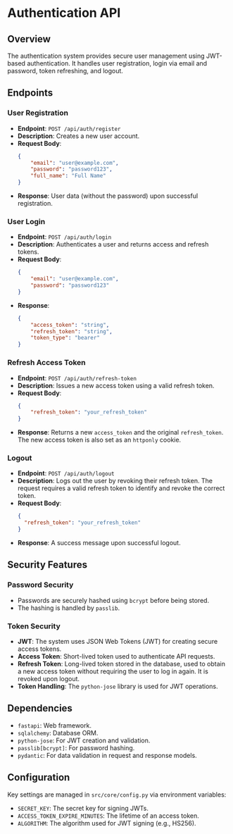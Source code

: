 # Authentication API

## Overview
The authentication system provides secure user management using JWT-based authentication. It handles user registration, login via email and password, token refreshing, and logout.

## Endpoints

### User Registration
- **Endpoint**: `POST /api/auth/register`
- **Description**: Creates a new user account.
- **Request Body**:
  ```json
  {
      "email": "user@example.com",
      "password": "password123",
      "full_name": "Full Name"
  }
  ```
- **Response**: User data (without the password) upon successful registration.

### User Login
- **Endpoint**: `POST /api/auth/login`
- **Description**: Authenticates a user and returns access and refresh tokens.
- **Request Body**:
  ```json
  {
      "email": "user@example.com",
      "password": "password123"
  }
  ```
- **Response**:
  ```json
  {
      "access_token": "string",
      "refresh_token": "string",
      "token_type": "bearer"
  }
  ```

### Refresh Access Token
- **Endpoint**: `POST /api/auth/refresh-token`
- **Description**: Issues a new access token using a valid refresh token.
- **Request Body**:
  ```json
  {
      "refresh_token": "your_refresh_token"
  }
  ```
- **Response**: Returns a new `access_token` and the original `refresh_token`. The new access token is also set as an `httponly` cookie.

### Logout
- **Endpoint**: `POST /api/auth/logout`
- **Description**: Logs out the user by revoking their refresh token. The request requires a valid refresh token to identify and revoke the correct token.
- **Request Body**:
  ```json
  {
    "refresh_token": "your_refresh_token"
  }
  ```
- **Response**: A success message upon successful logout.

## Security Features

### Password Security
- Passwords are securely hashed using `bcrypt` before being stored.
- The hashing is handled by `passlib`.

### Token Security
- **JWT**: The system uses JSON Web Tokens (JWT) for creating secure access tokens.
- **Access Token**: Short-lived token used to authenticate API requests.
- **Refresh Token**: Long-lived token stored in the database, used to obtain a new access token without requiring the user to log in again. It is revoked upon logout.
- **Token Handling**: The `python-jose` library is used for JWT operations.

## Dependencies
- `fastapi`: Web framework.
- `sqlalchemy`: Database ORM.
- `python-jose`: For JWT creation and validation.
- `passlib[bcrypt]`: For password hashing.
- `pydantic`: For data validation in request and response models.

## Configuration
Key settings are managed in `src/core/config.py` via environment variables:
- `SECRET_KEY`: The secret key for signing JWTs.
- `ACCESS_TOKEN_EXPIRE_MINUTES`: The lifetime of an access token.
- `ALGORITHM`: The algorithm used for JWT signing (e.g., HS256). 